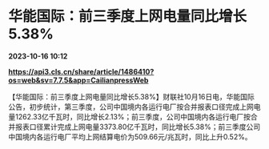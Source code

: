 # 华能国际：前三季度上网电量同比增长5.38%

**2023-10-16 10:12**

**https://api3.cls.cn/share/article/1486410?os=web&sv=7.7.5&app=CailianpressWeb**

【华能国际：前三季度上网电量同比增长5.38%】财联社10月16日电，华能国际公告，初步统计，第三季度，公司中国境内各运行电厂按合并报表口径完成上网电量1262.33亿千瓦时，同比增长2.13%；前三季度，公司中国境内各运行电厂按合并报表口径累计完成上网电量3373.80亿千瓦时，同比增长5.38%；前三季度公司中国境内各运行电厂平均上网结算电价为509.66元/兆瓦时，同比上升0.52%。